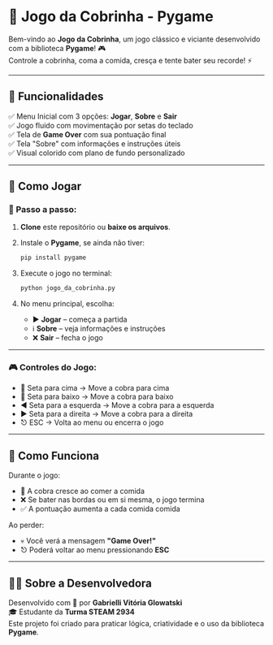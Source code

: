 # 🐍 Jogo da Cobrinha - Pygame

Bem-vindo ao **Jogo da Cobrinha**, um jogo clássico e viciante desenvolvido com a biblioteca **Pygame**! 🎮  
Controle a cobrinha, coma a comida, cresça e tente bater seu recorde! ⚡

---

## 📌 Funcionalidades

✅ Menu Inicial com 3 opções: **Jogar**, **Sobre** e **Sair**  
✅ Jogo fluido com movimentação por setas do teclado  
✅ Tela de **Game Over** com sua pontuação final  
✅ Tela "Sobre" com informações e instruções úteis  
✅ Visual colorido com plano de fundo personalizado

---

## 🚀 Como Jogar

### 🎯 Passo a passo:

1. **Clone** este repositório ou **baixe os arquivos**.  
2. Instale o **Pygame**, se ainda não tiver:

   ```bash
   pip install pygame
   ```

3. Execute o jogo no terminal:

   ```bash
   python jogo_da_cobrinha.py
   ```

4. No menu principal, escolha:

   - ▶️ **Jogar** – começa a partida  
   - ℹ️ **Sobre** – veja informações e instruções  
   - ❌ **Sair** – fecha o jogo

---

### 🎮 Controles do Jogo:

- 🔼 Seta para cima → Move a cobra para cima  
- 🔽 Seta para baixo → Move a cobra para baixo  
- ◀️ Seta para a esquerda → Move a cobra para a esquerda  
- ▶️ Seta para a direita → Move a cobra para a direita  
- ⎋ ESC → Volta ao menu ou encerra o jogo

---

## 🧠 Como Funciona

Durante o jogo:

- 🍎 A cobra cresce ao comer a comida  
- ❌ Se bater nas bordas ou em si mesma, o jogo termina  
- ✅ A pontuação aumenta a cada comida comida

Ao perder:

- 💀 Você verá a mensagem **"Game Over!"**  
- ⎋ Poderá voltar ao menu pressionando **ESC**

---

## 👩‍💻 Sobre a Desenvolvedora

Desenvolvido com 💙 por **Gabrielli Vitória Glowatski**  
🎓 Estudante da **Turma STEAM 2934**  
Este projeto foi criado para praticar lógica, criatividade e o uso da biblioteca **Pygame**.

